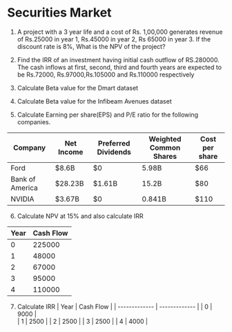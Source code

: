 # Securities Market

1. A project with a 3 year life and a cost of Rs. 1,00,000 generates revenue of
Rs.25000 in year 1, Rs.45000 in year 2, Rs 65000 in year 3. If the discount rate
is 8%, What is the NPV of the project?

2. Find the IRR of an investment having initial cash outflow of RS.280000. The cash
inflows at first, second, third and fourth years are expected to be Rs.72000,
Rs.97000,Rs.105000 and Rs.110000 respectively

3. Calculate Beta value for the Dmart dataset

4. Calculate Beta value for the Infibeam Avenues dataset

5. Calculate Earning per share(EPS) and P/E ratio for the following companies.

  | Company | Net Income | Preferred Dividends | Weighted Common Shares | Cost per share |
  | ------------- | ------------- | ------------- | ------------- | ------------- |
  | Ford | $8.6B | $0 | 5.98B | $66 |
  | Bank of America | $28.23B | $1.61B | 15.2B | $80 |
  | NVIDIA | $3.67B | $0 | 0.841B | $110 |
 
6. Calculate NPV at 15% and also calculate IRR

  | Year | Cash Flow |
  | ------------- | ------------- |
  | 0 | 225000 |  
  | 1 | 48000 |
  | 2 | 67000 |
  | 3 | 95000 | 
  | 4 | 110000 |

7.  Calculate IRR
  | Year | Cash Flow |
  | ------------- | ------------- |
  | 0 | 9000 |  
  | 1 | 2500 |
  | 2 | 2500 |
  | 3 | 2500 | 
  | 4 | 4000 |
